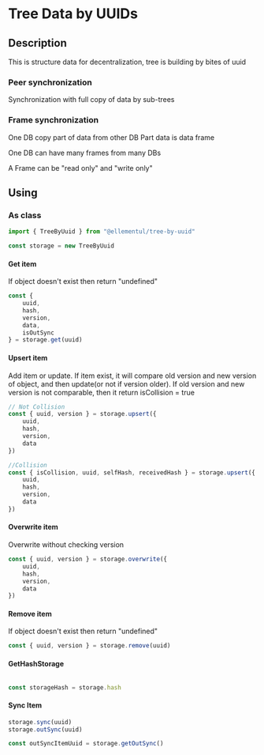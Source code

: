 # Tree Data by UUIDs

## Description
This is structure data for decentralization, tree is building by bites of uuid

### Peer synchronization
Synchronization with full copy of data by sub-trees

### Frame synchronization
One DB copy part of data from other DB
Part data is data frame

One DB can have many frames from many DBs

A Frame can be "read only" and "write only"

## Using
### As class
```js
import { TreeByUuid } from "@ellementul/tree-by-uuid"

const storage = new TreeByUuid
```
#### Get item
If object doesn't exist then return "undefined"
```js
const { 
    uuid, 
    hash, 
    version, 
    data, 
    isOutSync 
} = storage.get(uuid)
```

#### Upsert item
Add item or update.
If item exist, it will compare old version and new version of object, and then update(or not if version older).
If old version and new version is not comparable, then it return isCollision = true

```js
// Not Collision
const { uuid, version } = storage.upsert({
    uuid,
    hash,
    version,
    data
})

//Collision
const { isCollision, uuid, selfHash, receivedHash } = storage.upsert({
    uuid,
    hash,
    version,
    data
})
```

#### Overwrite item
Overwrite without checking version
```js
const { uuid, version } = storage.overwrite({
    uuid,
    hash,
    version,
    data
})
```

#### Remove item
If object doesn't exist then return "undefined"
```js
const { uuid, version } = storage.remove(uuid)
```

#### GetHashStorage
```js

const storageHash = storage.hash

```

#### Sync Item
```js
storage.sync(uuid)
storage.outSync(uuid)

const outSyncItemUuid = storage.getOutSync()
```
